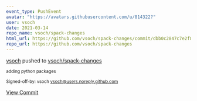 ```yaml
---
event_type: PushEvent
avatar: "https://avatars.githubusercontent.com/u/814322?"
user: vsoch
date: 2021-03-14
repo_name: vsoch/spack-changes
html_url: https://github.com/vsoch/spack-changes/commit/dbb0c2847c7e2f861177eea12bf82354dfb955cc
repo_url: https://github.com/vsoch/spack-changes
---
```


<a href='https://github.com/vsoch' target='_blank'>vsoch</a> pushed to <a href='https://github.com/vsoch/spack-changes' target='_blank'>vsoch/spack-changes</a>

<small>adding python packages

Signed-off-by: vsoch <vsoch@users.noreply.github.com></small>

<a href='https://github.com/vsoch/spack-changes/commit/dbb0c2847c7e2f861177eea12bf82354dfb955cc' target='_blank'>View Commit</a>
